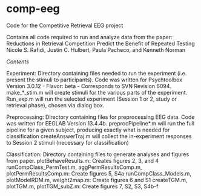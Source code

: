 # comp-eeg
Code for the Competitive Retrieval EEG project

Contains all code required to run and analyze data from the paper:
    Reductions in Retrieval Competition Predict the Benefit of Repeated Testing
        Nicole S. Rafidi, Justin C. Hulbert, Paula Pacheco, and Kenneth Norman

*Contents*

Experiment: Directory containing files needed to run the experiment (i.e. present the stimuli to participants). Code was written for Psychtoolbox Version 3.0.12 - Flavor: beta - Corresponds to SVN Revision 6094.
    make_*_stim.m will create stimuli for the various parts of the experiment. 
    Run_exp.m will run the selected experiment (Session 1 or 2, study or retrieval phase), chosen via dialog box.

Preprocessing: Directory containing files for preprocessing EEG data. Code was written for EEGLAB Version 13.4.4b. 
    preprocPipeline*.m will run the full pipeline for a given subject, producing exactly what is needed for classification
    createAnswerTraj.m will collect the in-experiment responses to Session 2 stimuli (necessary for classification)

Classification: Directory containing files to generate analyses and figures from paper.
    plotBehaveResults.m: Creates figures 2, 3, and 4
    runCompClass_PermTest.m, aggPermResultsComp.m, plotPermResultsComp.m: Create figures 5, S4a
    runCompClass_Models.m, plotModelRDM.m, weight2map.m: Create figures 6 and S1
    createTGM.m, plotTGM.m, plotTGM_subZ.m: Create figures 7, S2, S3, S4b-f